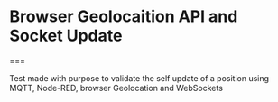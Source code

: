 # Browser Geolocaition API and Socket Update
=== 

Test made with purpose to validate the self update of a position using MQTT, Node-RED, browser Geolocation and WebSockets
